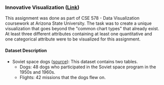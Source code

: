 ### Innovative Visualization ([Link](https://stuteeroutray.github.io/innovative-vis-d3-js/))

This assignment was done as part of CSE 578 - Data Visualization coursework at Arizona State University.
The task was to create a unique visualization that goes beyond the "common chart types" that already exist. At least three different attributes containing at least one quantitative and one categorical attribute were to be visualized for this assignment.

#### Dataset Description
* Soviet space dogs ([source](https://airtable.com/universe/expG3z2CFykG1dZsp/sovet-space-dogs?explore=true)): This dataset contains two tables.
    * Dogs: 48 dogs who participated in the Soviet space program in the 1950s and 1960s.
    * Flights: 42 missions that the dogs flew on.
